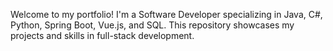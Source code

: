 Welcome to my portfolio! I'm a Software Developer specializing in Java, C#, Python, Spring Boot, Vue.js, and SQL. This repository showcases my projects and skills in full-stack development.
